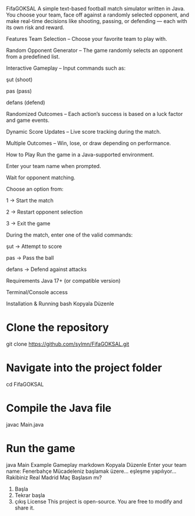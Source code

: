 FifaGOKSAL
A simple text-based football match simulator written in Java.
You choose your team, face off against a randomly selected opponent, and make real-time decisions like shooting, passing, or defending — each with its own risk and reward.

Features
Team Selection – Choose your favorite team to play with.

Random Opponent Generator – The game randomly selects an opponent from a predefined list.

Interactive Gameplay – Input commands such as:

şut (shoot)

pas (pass)

defans (defend)

Randomized Outcomes – Each action’s success is based on a luck factor and game events.

Dynamic Score Updates – Live score tracking during the match.

Multiple Outcomes – Win, lose, or draw depending on performance.

How to Play
Run the game in a Java-supported environment.

Enter your team name when prompted.

Wait for opponent matching.

Choose an option from:

1 → Start the match

2 → Restart opponent selection

3 → Exit the game

During the match, enter one of the valid commands:

şut → Attempt to score

pas → Pass the ball

defans → Defend against attacks

Requirements
Java 17+ (or compatible version)

Terminal/Console access

Installation & Running
bash
Kopyala
Düzenle
# Clone the repository
git clone https://github.com/sylmn/FifaGOKSAL.git

# Navigate into the project folder
cd FifaGOKSAL

# Compile the Java file
javac Main.java

# Run the game
java Main
Example Gameplay
markdown
Kopyala
Düzenle
Enter your team name:
Fenerbahçe Mücadeleniz başlamak üzere...
eşleşme yapılıyor...
Rakibiniz Real Madrid
Maç Başlasın mı?
1. Başla
2. Tekrar başla
3. çıkış
License
This project is open-source. You are free to modify and share it.
